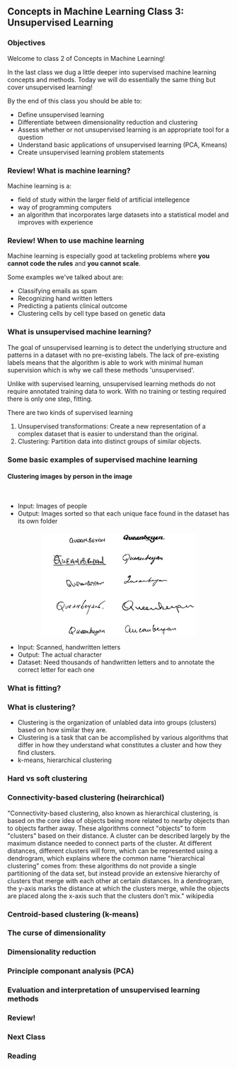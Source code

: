 ## Concepts in Machine Learning Class 3: Unsupervised Learning

### Objectives

Welcome to class 2 of Concepts in Machine Learning!

In the last class we dug a little deeper into supervised machine learning concepts and methods. Today we will do essentially the same thing but cover unsupervised learning!

By the end of this class you should be able to:

* Define unsupervised learning
* Differentiate between dimensionality reduction and clustering
* Assess whether or not unsupervised learning is an appropriate tool for a question
* Understand basic applications of unsupervised learning (PCA, Kmeans)
* Create unsupervised learning problem statements

### Review! What is machine learning?

Machine learning is a:
* field of study within the larger field of artificial intellegence
* way of programming computers
* an algorithm that incorporates large datasets into a statistical model and improves with experience

### Review! When to use machine learning

Machine learning is especially good at tackeling problems where **you cannot code the rules** and **you cannot scale**.

Some examples we've talked about are:
* Classifying emails as spam
* Recognizing hand written letters
* Predicting a patients clinical outcome
* Clustering cells by cell type based on genetic data

### What is unsupervised machine learning?

The goal of unsupervised learning is to detect the underlying structure and patterns in a dataset with no pre-existing labels. The lack of pre-existing labels means that the algorithm is able to work with minimal human supervision which is why we call these methods 'unsupervised'.

Unlike with supervised learning, unsupervised learning methods do not require annotated training data to work. With no training or testing required there is only one step, fitting.

There are two kinds of supervised learning
1. Unsupervised transformations: Create a new representation of a complex dataset that is easier to understand than the original.
2. Clustering: Partition data into distinct groups of similar objects.

### Some basic examples of supervised machine learning

#### Clustering images by person in the image

<p align="center">
  <img width="350" alt="" src="">
</p>

* Input: Images of people
* Output: Images sorted so that each unique face found in the dataset has its own folder

#### 

<p align="center">
  <img width="350" alt="" src="images/handwriting.png">
</p>

* Input: Scanned, handwritten letters
* Output: The actual character
* Dataset: Need thousands of handwritten letters and to annotate the correct letter for each one

### What is fitting?

### What is clustering?

* Clustering is the organization of unlabled data into groups (clusters) based on how similar they are. 
* Clustering is a task that can be accomplished by various algorithms that differ in how they understand what constitutes a cluster and how they find clusters.
* k-means, hierarchical clustering

### Hard vs soft clustering

### Connectivity-based clustering (heirarchical)

"Connectivity-based clustering, also known as hierarchical clustering, is based on the core idea of objects being more related to nearby objects than to objects farther away. These algorithms connect "objects" to form "clusters" based on their distance. A cluster can be described largely by the maximum distance needed to connect parts of the cluster. At different distances, different clusters will form, which can be represented using a dendrogram, which explains where the common name "hierarchical clustering" comes from: these algorithms do not provide a single partitioning of the data set, but instead provide an extensive hierarchy of clusters that merge with each other at certain distances. In a dendrogram, the y-axis marks the distance at which the clusters merge, while the objects are placed along the x-axis such that the clusters don't mix." wikipedia

### Centroid-based clustering (k-means)

### The curse of dimensionality

### Dimensionality reduction

### Principle componant analysis (PCA)

### Evaluation and interpretation of unsupervised learning methods

### Review!

### Next Class

### Reading
